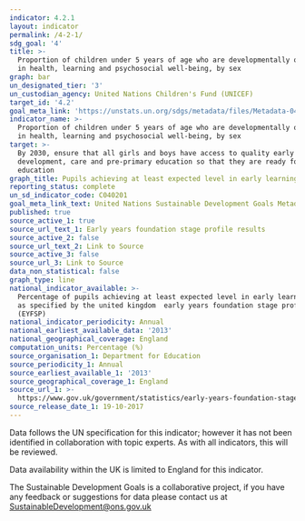```yaml
---
indicator: 4.2.1
layout: indicator
permalink: /4-2-1/
sdg_goal: '4'
title: >-
  Proportion of children under 5 years of age who are developmentally on track
  in health, learning and psychosocial well-being, by sex
graph: bar
un_designated_tier: '3'
un_custodian_agency: United Nations Children's Fund (UNICEF)
target_id: '4.2'
goal_meta_link: 'https://unstats.un.org/sdgs/metadata/files/Metadata-04-02-01.pdf'
indicator_name: >-
  Proportion of children under 5 years of age who are developmentally on track
  in health, learning and psychosocial well-being, by sex
target: >-
  By 2030, ensure that all girls and boys have access to quality early childhood
  development, care and pre-primary education so that they are ready for primary
  education
graph_title: Pupils achieving at least expected level in early learning goals
reporting_status: complete
un_sd_indicator_code: C040201
goal_meta_link_text: United Nations Sustainable Development Goals Metadata (pdf 210kB)
published: true
source_active_1: true
source_url_text_1: Early years foundation stage profile results
source_active_2: false
source_url_text_2: Link to Source
source_active_3: false
source_url_3: Link to Source
data_non_statistical: false
graph_type: line
national_indicator_available: >-
  Percentage of pupils achieving at least expected level in early learning goals
  as specified by the united kingdom  early years foundation stage profile
  (EYFSP)
national_indicator_periodicity: Annual
national_earliest_available_data: '2013'
national_geographical_coverage: England
computation_units: Percentage (%)
source_organisation_1: Department for Education
source_periodicity_1: Annual
source_earliest_available_1: '2013'
source_geographical_coverage_1: England
source_url_1: >-
  https://www.gov.uk/government/statistics/early-years-foundation-stage-profile-results-2016-to-2017
source_release_date_1: 19-10-2017
---
```


Data follows the UN specification for this indicator; however it has not been identified in collaboration with topic experts. As with all indicators, this will be reviewed.

Data availability within the UK is limited to England for this indicator.

The Sustainable Development Goals is a collaborative project, if you have any feedback or suggestions for data please contact us at SustainableDevelopment@ons.gov.uk
